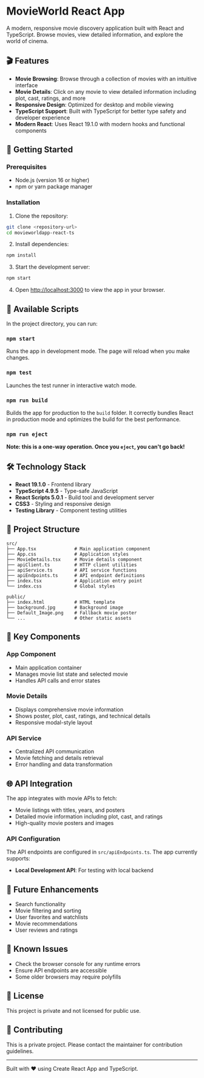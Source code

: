 
# MovieWorld React App

A modern, responsive movie discovery application built with React and TypeScript. Browse movies, view detailed information, and explore the world of cinema.

## 🎬 Features

- **Movie Browsing**: Browse through a collection of movies with an intuitive interface
- **Movie Details**: Click on any movie to view detailed information including plot, cast, ratings, and more
- **Responsive Design**: Optimized for desktop and mobile viewing
- **TypeScript Support**: Built with TypeScript for better type safety and developer experience
- **Modern React**: Uses React 19.1.0 with modern hooks and functional components

## 🚀 Getting Started

### Prerequisites

- Node.js (version 16 or higher)
- npm or yarn package manager

### Installation

1. Clone the repository:
```bash
git clone <repository-url>
cd movieworldapp-react-ts
```

2. Install dependencies:
```bash
npm install
```

3. Start the development server:
```bash
npm start
```

4. Open [http://localhost:3000](http://localhost:3000) to view the app in your browser.

## 📱 Available Scripts

In the project directory, you can run:

### `npm start`
Runs the app in development mode. The page will reload when you make changes.

### `npm test`
Launches the test runner in interactive watch mode.

### `npm run build`
Builds the app for production to the `build` folder. It correctly bundles React in production mode and optimizes the build for the best performance.

### `npm run eject`
**Note: this is a one-way operation. Once you `eject`, you can't go back!**

## 🛠️ Technology Stack

- **React 19.1.0** - Frontend library
- **TypeScript 4.9.5** - Type-safe JavaScript
- **React Scripts 5.0.1** - Build tool and development server
- **CSS3** - Styling and responsive design
- **Testing Library** - Component testing utilities

## 📁 Project Structure

```
src/
├── App.tsx              # Main application component
├── App.css              # Application styles
├── MovieDetails.tsx     # Movie details component
├── apiClient.ts         # HTTP client utilities
├── apiService.ts        # API service functions
├── apiEndpoints.ts      # API endpoint definitions
├── index.tsx            # Application entry point
└── index.css            # Global styles

public/
├── index.html           # HTML template
├── background.jpg       # Background image
├── Default_Image.png    # Fallback movie poster
└── ...                  # Other static assets
```

## 🎨 Key Components

### App Component
- Main application container
- Manages movie list state and selected movie
- Handles API calls and error states

### Movie Details
- Displays comprehensive movie information
- Shows poster, plot, cast, ratings, and technical details
- Responsive modal-style layout

### API Service
- Centralized API communication
- Movie fetching and details retrieval
- Error handling and data transformation

## 🌐 API Integration

The app integrates with movie APIs to fetch:
- Movie listings with titles, years, and posters
- Detailed movie information including plot, cast, and ratings
- High-quality movie posters and images

### API Configuration

The API endpoints are configured in `src/apiEndpoints.ts`. The app currently supports:

- **Local Development API**: For testing with local backend


## 🎯 Future Enhancements

- Search functionality
- Movie filtering and sorting
- User favorites and watchlists
- Movie recommendations
- User reviews and ratings

## 🐛 Known Issues

- Check the browser console for any runtime errors
- Ensure API endpoints are accessible
- Some older browsers may require polyfills

## 📄 License

This project is private and not licensed for public use.

## 🤝 Contributing

This is a private project. Please contact the maintainer for contribution guidelines.

---

Built with ❤️ using Create React App and TypeScript.
